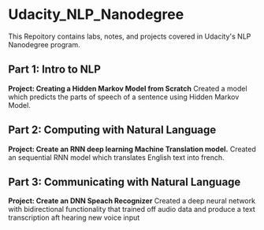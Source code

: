 # Udacity_NLP_Nanodegree
This Repoitory contains labs, notes, and projects covered in Udacity's NLP Nanodegree program.

## Part 1: Intro to NLP
__Project: Creating a Hidden Markov Model from Scratch__
Created a model which predicts the parts of speech of a sentence using Hidden Markov Model.

## Part 2: Computing with Natural Language
__Project: Create an RNN deep learning Machine Translation model.__ 
Created an sequential RNN model which translates English text into french.

## Part 3: Communicating with Natural Language
__Project: Create an DNN Speach Recognizer__
Created a deep neural network with bidirectional functionality that trained off audio data and produce a text transcription aft hearing new voice input
